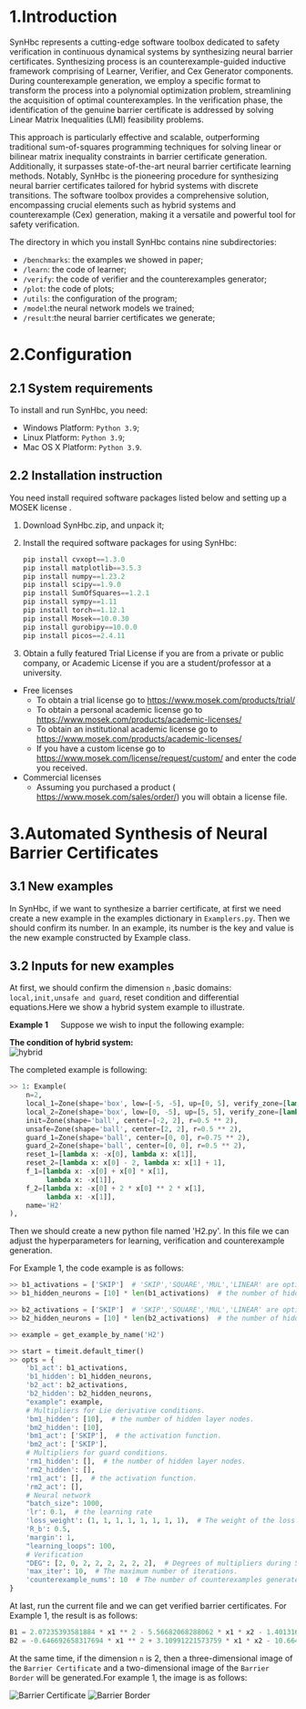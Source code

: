# 1.Introduction

SynHbc represents a cutting-edge software toolbox dedicated to safety verification in continuous dynamical systems by
synthesizing neural barrier certificates. Synthesizing process is an counterexample-guided inductive framework
comprising of Learner, Verifier, and Cex Generator components. During counterexample generation, we employ a specific
format to transform the process into a polynomial optimization problem, streamlining the acquisition of optimal
counterexamples. In the verification phase, the identification of the genuine barrier certificate is addressed by
solving Linear Matrix Inequalities (LMI) feasibility problems.

This approach is particularly effective and scalable, outperforming traditional sum-of-squares programming techniques
for solving linear or bilinear matrix inequality constraints in barrier certificate generation. Additionally, it
surpasses state-of-the-art neural barrier certificate learning methods. Notably, SynHbc is the pioneering procedure for
synthesizing neural barrier certificates tailored for hybrid systems with discrete transitions. The software toolbox
provides a comprehensive solution, encompassing crucial elements such as hybrid systems and counterexample (Cex)
generation, making it a versatile and powerful tool for safety verification.

The directory in which you install SynHbc contains nine subdirectories:

* `/benchmarks`: the examples we showed in paper;
* `/learn`: the code of learner;
* `/verify`: the code of verifier and the counterexamples generator;
* `/plot`: the code of plots;
* `/utils`: the configuration of the program;
* `/model`:the neural network models we trained;
* `/result`:the neural barrier certificates we generate;

# 2.Configuration

## 2.1 System requirements

To install and run SynHbc, you need:

* Windows Platform: `Python 3.9`;
* Linux Platform: `Python 3.9`;
* Mac OS X Platform: `Python 3.9`.

## 2.2 Installation instruction

You need install required software packages listed below and setting up a MOSEK license .

1. Download SynHbc.zip, and unpack it;
2. Install the required software packages for using SynHbc:

    ```python
    pip install cvxopt==1.3.0
    pip install matplotlib==3.5.3
    pip install numpy==1.23.2
    pip install scipy==1.9.0
    pip install SumOfSquares==1.2.1
    pip install sympy==1.11
    pip install torch==1.12.1
    pip install Mosek==10.0.30
    pip install gurobipy==10.0.0
    pip install picos==2.4.11
    ```

3. Obtain a fully featured Trial License if you are from a private or public company, or Academic License if you are a
   student/professor at a university.

* Free licenses
    * To obtain a trial license go to <https://www.mosek.com/products/trial/>
    * To obtain a personal academic license go to <https://www.mosek.com/products/academic-licenses/>
    * To obtain an institutional academic license go to <https://www.mosek.com/products/academic-licenses/>
    * If you have a custom license go to <https://www.mosek.com/license/request/custom/> and enter the code you
      received.
* Commercial licenses
    * Assuming you purchased a product ( <https://www.mosek.com/sales/order/>) you will obtain a license file.

# 3.Automated Synthesis of Neural Barrier Certificates

## 3.1 New examples

In SynHbc, if we want to synthesize a barrier certificate, at first we need create a new example in the examples
dictionary in `Examplers.py`. Then we should confirm its number. In an example, its number is the key and value is the
new example constructed by Example class.

## 3.2 Inputs for new examples

At first, we should confirm the dimension `n` ,basic domains: `local,init,unsafe and guard`, reset condition
and differential equations.Here we show a hybrid system example to illustrate.

**Example 1** &emsp; Suppose we wish to input the following example:

**The condition of hybrid system:** <br />
![hybrid](https://github.com/blliu6/Hybrid_system/blob/main/benchmarks/picture/hybrid_system.png) <br />

The completed example is following:

```python
>> 1: Example(
    n=2,
    local_1=Zone(shape='box', low=[-5, -5], up=[0, 5], verify_zone=[lambda x: -x[0]]),
    local_2=Zone(shape='box', low=[0, -5], up=[5, 5], verify_zone=[lambda x: x[0]]),
    init=Zone(shape='ball', center=[-2, 2], r=0.5 ** 2),
    unsafe=Zone(shape='ball', center=[2, 2], r=0.5 ** 2),
    guard_1=Zone(shape='ball', center=[0, 0], r=0.75 ** 2),
    guard_2=Zone(shape='ball', center=[0, 0], r=0.5 ** 2),
    reset_1=[lambda x: -x[0], lambda x: x[1]],
    reset_2=[lambda x: x[0] - 2, lambda x: x[1] + 1],
    f_1=[lambda x: -x[0] + x[0] * x[1],
         lambda x: -x[1]],
    f_2=[lambda x: -x[0] + 2 * x[0] ** 2 * x[1],
         lambda x: -x[1]],
    name='H2'
),
```

Then we should create a new python file named 'H2.py'. In this file we can adjust the hyperparameters for learning,
verification and counterexample generation.

For Example 1, the code example is as follows:

```python
>> b1_activations = ['SKIP']  # 'SKIP','SQUARE','MUL','LINEAR' are optional.
>> b1_hidden_neurons = [10] * len(b1_activations)  # the number of hidden layer nodes.

>> b2_activations = ['SKIP']  # 'SKIP','SQUARE','MUL','LINEAR' are optional.
>> b2_hidden_neurons = [10] * len(b2_activations)  # the number of hidden layer nodes.

>> example = get_example_by_name('H2')

>> start = timeit.default_timer()
>> opts = {
    'b1_act': b1_activations,
    'b1_hidden': b1_hidden_neurons,
    'b2_act': b2_activations,
    'b2_hidden': b2_hidden_neurons,
    "example": example,
    # Multipliers for Lie derivative conditions.
    'bm1_hidden': [10],  # the number of hidden layer nodes.
    'bm2_hidden': [10],
    'bm1_act': ['SKIP'],  # the activation function.
    'bm2_act': ['SKIP'],
    # Multipliers for guard conditions.
    'rm1_hidden': [],  # the number of hidden layer nodes.
    'rm2_hidden': [],
    'rm1_act': [],  # the activation function.
    'rm2_act': [],
    # Neural network
    "batch_size": 1000,
    'lr': 0.1,  # the learning rate
    'loss_weight': (1, 1, 1, 1, 1, 1, 1, 1),  # The weight of the loss term
    'R_b': 0.5,
    'margin': 1,
    "learning_loops": 100,
    # Verification
    "DEG": [2, 0, 2, 2, 2, 2, 2, 2],  # Degrees of multipliers during SOS verification.
    'max_iter': 10,  # The maximum number of iterations.
    'counterexample_nums': 10  # The number of counterexamples generated each time.
}
```

At last, run the current file and we can get verified barrier certificates. For Example 1, the result is as follows:

```python
B1 = 2.07235393581884 * x1 ** 2 - 5.56682068288062 * x1 * x2 - 1.40131613527626 * x1 + 8.00384275188518 * x2 ** 2 - 5.24091994748168 * x2 + 1.08556270178307
B2 = -0.646692658317694 * x1 ** 2 + 3.10991221573759 * x1 * x2 - 10.6640742736045 * x1 - 7.29779423752359 * x2 ** 2 - 4.14366009911728 * x2 + 13.9155044691098
```

At the same time, if the dimension `n` is 2, then a three-dimensional image of the `Barrier Certificate` and a
two-dimensional image of the `Barrier Border` will be generated.For example 1, the image is as follows:

![Barrier Certificate](https://github.com/blliu6/Hybrid_system/blob/main/benchmarks/picture/H2_3d.png)
![Barrier Border](https://github.com/blliu6/Hybrid_system/blob/main/benchmarks/picture/H2_2d.png)

